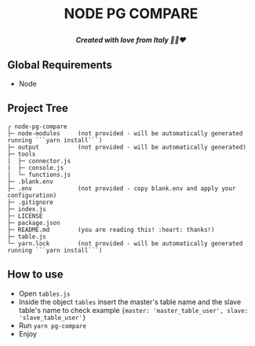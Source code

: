 # <p align="center">NODE PG COMPARE</p>
##### <p align="center">Created with love from Italy :green_heart::white_heart::heart:</p>

## Global Requirements
- Node

## Project Tree
```plaintext
┌ node-pg-compare
├─ node-modules     (not provided - will be automatically generated running ```yarn install```)
├─ output           (not provided - will be automatically generated)
├─ tools
|  ├─ connector.js
|  ├─ console.js
|  └─ functions.js
├─ .blank.env
├─ .env             (not provided - copy blank.env and apply your configuration)
├─ .gitignore
├─ index.js
├─ LICENSE
├─ package.json
├─ README.md        (you are reading this! :heart: thanks!)
├─ table.js
└─ yarn.lock        (not provided - will be automatically generated running ```yarn install```)
```

## How to use

- Open ```tables.js```
- Inside the object ```tables``` insert the master's table name and the slave table's name to check example ```{master: 'master_table_user', slave: 'slave_table_user'}```
- Run ```yarn pg-compare```
- Enjoy